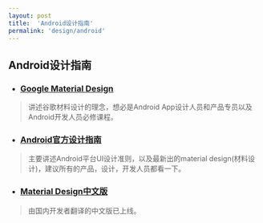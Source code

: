 ```yaml
---
layout: post
title:  'Android设计指南'
permalink: 'design/android'
---
```


## Android设计指南
* ### [Google Material Design](https://design.google.com/)
> 讲述谷歌材料设计的理念，想必是Android App设计人员和产品专员以及Android开发人员必修课程。

* ### [Android官方设计指南](https://developer.android.com/intl/zh-cn/design/index.html)
> 主要讲述Android平台UI设计准则，以及最新出的material design(材料设计)，建议所有的产品，设计，开发人员都看一下。

* ### [Material Design中文版](http://wiki.jikexueyuan.com/project/material-design/)
> 由国内开发者翻译的中文版已上线。
